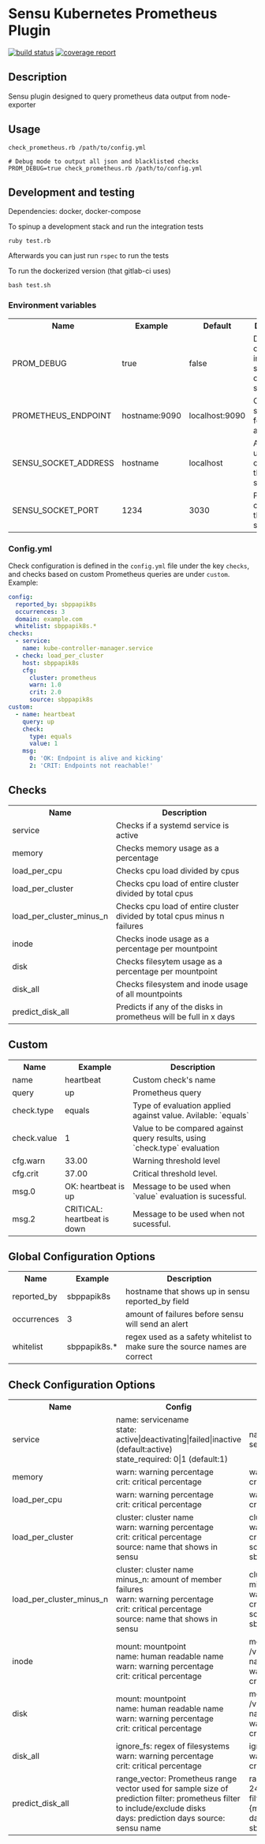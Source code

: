 # Sensu Kubernetes Prometheus Plugin

[![build status](https://sbp.gitlab.schubergphilis.com/MCP/sensu-plugins-k8s/badges/master/build.svg)](https://sbp.gitlab.schubergphilis.com/MCP/sensu-plugins-k8s/commits/master)
[![coverage report](https://sbp.gitlab.schubergphilis.com/MCP/sensu-plugins-k8s/badges/master/coverage.svg)](https://sbp.gitlab.schubergphilis.com/MCP/sensu-plugins-k8s/commits/master)

## Description
Sensu plugin designed to query prometheus data output from node-exporter

## Usage
```
check_prometheus.rb /path/to/config.yml

# Debug mode to output all json and blacklisted checks
PROM_DEBUG=true check_prometheus.rb /path/to/config.yml
```

## Development and testing

Dependencies: docker, docker-compose

To spinup a development stack and run the integration tests
```
ruby test.rb
```

Afterwards you can just run `rspec` to run the tests

To run the dockerized version (that gitlab-ci uses)
```
bash test.sh
```

### Environment variables

<table>
 <tr>
   <th>Name</th>
   <th>Example</th>
   <th>Default</th>
   <th>Description</th>
 </tr>
 <tr>
   <td>PROM_DEBUG</td>
   <td>true</td>
   <td>false</td>
   <td>Debug output instead of sending checks to sensu</td>
 </tr>
 <tr>
   <td>PROMETHEUS_ENDPOINT</td>
   <td>hostname:9090</td>
   <td>localhost:9090</td>
   <td>Connection string in the format address:port</td>
 </tr>
 <tr>
   <td>SENSU_SOCKET_ADDRESS</td>
   <td>hostname</td>
   <td>localhost</td>
   <td>Address used to connect to the sensu socket</td>
 </tr>
 <tr>
   <td>SENSU_SOCKET_PORT</td>
   <td>1234</td>
   <td>3030</td>
   <td>Port used to connect to the sensu socket</td>
 </tr>
</table>


### Config.yml
Check configuration is defined in the `config.yml` file under the key `checks`, and checks based on custom Prometheus queries are under `custom`. Example:

``` yaml
config:
  reported_by: sbppapik8s
  occurrences: 3
  domain: example.com
  whitelist: sbppapik8s.*
checks:
  - service:
    name: kube-controller-manager.service
  - check: load_per_cluster
    host: sbppapik8s
    cfg:
      cluster: prometheus
      warn: 1.0
      crit: 2.0
      source: sbppapik8s
custom:
  - name: heartbeat
    query: up
    check:
      type: equals
      value: 1
    msg:
      0: 'OK: Endpoint is alive and kicking'
      2: 'CRIT: Endpoints not reachable!'
```

## Checks

 <table>
  <tr>
    <th>Name</th>
    <th>Description</th>
  </tr>
  <tr>
    <td>service</td>
    <td>Checks if a systemd service is active</td>
  </tr>
  <tr>
    <td>memory</td>
    <td>Checks memory usage as a percentage</td>
  </tr>
  <tr>
    <td>load_per_cpu</td>
    <td>Checks cpu load divided by cpus</td>
  </tr>
  <tr>
    <td>load_per_cluster</td>
    <td>Checks cpu load of entire cluster divided by total cpus</td>
  </tr>
  <tr>
    <td>load_per_cluster_minus_n</td>
    <td>Checks cpu load of entire cluster divided by total cpus minus n failures</td>
  </tr>
  <tr>
    <td>inode</td>
    <td>Checks inode usage as a percentage per mountpoint</td>
  </tr>
  <tr>
    <td>disk</td>
    <td>Checks filesytem usage as a percentage per mountpoint</td>
  </tr>
  <tr>
    <td>disk_all</td>
    <td>Checks filesystem and inode usage of all mountpoints</td>
  </tr>
  <tr>
    <td>predict_disk_all</td>
    <td>Predicts if any of the disks in prometheus will be full in x days</td>
  </tr>
 </table>
 
## Custom

 <table>
  <tr>
    <th>Name</th>
    <th>Example</th>
    <th>Description</th>
  </tr>
  <tr>
    <td>name</td>
    <td>heartbeat</td>
    <td>Custom check's name</td>
  </tr>
  <tr>
    <td>query</td>
    <td>up</td>
    <td>Prometheus query</td>
  </tr>
  <tr>
    <td>check.type</td>
    <td>equals</td>
    <td>Type of evaluation applied against value. Avilable: `equals`</td>
  </tr>
  <tr>
    <td>check.value</td>
    <td>1</td>
    <td>Value to be compared against query results, using `check.type` evaluation</td>
  </tr>
  <tr>
    <td>cfg.warn</td>
    <td>33.00</td>
    <td>Warning threshold level</td>
  </tr>
  <tr>
    <td>cfg.crit</td>
    <td>37.00</td>
    <td>Critical threshold level.</td>
  </tr>
  <tr>
    <td>msg.0</td>
    <td>OK: heartbeat is up</td>
    <td>Message to be used when `value` evaluation is sucessful.</td>
  </tr>
  <tr>
    <td>msg.2</td>
    <td>CRITICAL: heartbeat is down</td>
    <td>Message to be used when not sucessful.</td>
  </tr>
  </table>

## Global Configuration Options
 <table>
  <tr>
    <th>Name</th>
    <th>Example</th>
    <th>Description</th>
  </tr>
  <tr>
    <td>reported_by</td>
    <td>sbppapik8s</td>
    <td>hostname that shows up in sensu reported_by field</td>
  </tr>
  <tr>
    <td>occurrences</td>
    <td>3</td>
    <td>amount of failures before sensu will send an alert</td>
  </tr>
  <tr>
    <td>whitelist</td>
    <td>sbppapik8s.*</td>
    <td>regex used as a safety whitelist to make sure the source names are correct</td>
  </tr>
  </table>

## Check Configuration Options
 <table>
  <tr>
    <th>Name</th>
    <th>Config</th>
    <th>Example</th>
  </tr>
  <tr>
    <td>service</td>
    <td>
        name: servicename<br>
        state: active|deactivating|failed|inactive (default:active)<br>
        state_required: 0|1 (default:1)
    </td>
    <td>name: test-service.service</td>
  </tr>
  <tr>
    <td>memory</td>
    <td>
      warn: warning percentage<br>
      crit: critical percentage
   </td>
    <td>
      warn: 90 <br>
      crit: 95
   </td>
  </tr>
  <tr>
    <td>load_per_cpu</td>
    <td>
      warn: warning percentage <br>
      crit: critical percentage
   </td>
    <td>
      warn: 90 <br>
      crit: 95
   </td>
  </tr>
  <tr>
    <td>load_per_cluster</td>
    <td>
      cluster: cluster name <br>
      warn: warning percentage <br>
      crit: critical percentage <br>
      source: name that shows in sensu
   </td>
    <td>
      cluster: nodes <br>
      warn: 90 <br>
      crit: 95 <br>
      source: sbppapik8s
   </td>
  </tr>
  <tr>
    <td>load_per_cluster_minus_n</td>
    <td>
      cluster: cluster name <br>
      minus_n: amount of member failures <br>
      warn: warning percentage <br>
      crit: critical percentage <br>
      source: name that shows in sensu
   </td>
    <td>
      cluster: nodes <br>
      minus_n: 1 <br>
      warn: 90 <br>
      crit: 95 <br>
      source: sbppapik8s
   </td>
  </tr>
  <tr>
    <td>inode</td>
    <td>
      mount: mountpoint <br>
      name: human readable name <br>
      warn: warning percentage <br>
      crit: critical percentage
   </td>
    <td>
      mount: /var/lib/docker <br>
      name: docker <br>
      warn: 90 <br>
      crit: 95
   </td>
  </tr>
  <tr>
    <td>disk</td>
    <td>
      mount: mountpoint <br>
      name: human readable name <br>
      warn: warning percentage <br>
      crit: critical percentage
   </td>
    <td>
      mount: /var/lib/docker <br>
      name: docker <br>
      warn: 90 <br>
      crit: 95
   </td>
  </tr>
  <tr>
    <td>disk_all</td>
    <td>
      ignore_fs: regex of filesystems <br>
      warn: warning percentage <br>
      crit: critical percentage
   </td>
    <td>
      ignore_fs: tmpfs <br>
      warn: 90 <br>
      crit: 95
   </td>
  </tr>
  <tr>
    <td>predict_disk_all</td>
    <td>
      range_vector: Prometheus range vector used for sample size of prediction
      filter: prometheus filter to include/exclude disks<br>
      days: prediction days
      source: sensu name
   </td>
    <td>
      range_vector: 24h <br>
      filter: {mountpoint="/"}<br>
      days: 14
      source: sbppapik8s
   </td>
  </tr>
 </table>
